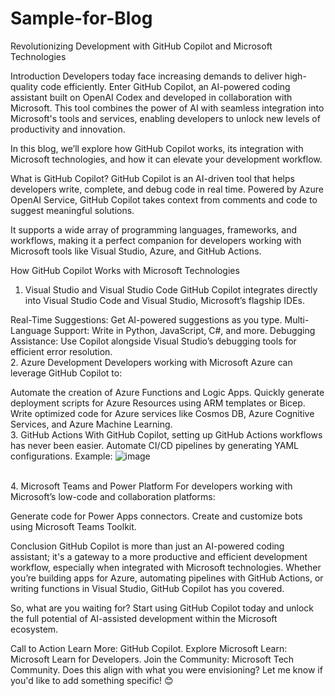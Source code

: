 # Sample-for-Blog
Revolutionizing Development with GitHub Copilot and Microsoft Technologies

Introduction
Developers today face increasing demands to deliver high-quality code efficiently. Enter GitHub Copilot, an AI-powered coding assistant built on OpenAI Codex and developed in collaboration with Microsoft. This tool combines the power of AI with seamless integration into Microsoft's tools and services, enabling developers to unlock new levels of productivity and innovation.

In this blog, we’ll explore how GitHub Copilot works, its integration with Microsoft technologies, and how it can elevate your development workflow.

What is GitHub Copilot?
GitHub Copilot is an AI-driven tool that helps developers write, complete, and debug code in real time. Powered by Azure OpenAI Service, GitHub Copilot takes context from comments and code to suggest meaningful solutions.

It supports a wide array of programming languages, frameworks, and workflows, making it a perfect companion for developers working with Microsoft tools like Visual Studio, Azure, and GitHub Actions.

How GitHub Copilot Works with Microsoft Technologies
<br>
1. Visual Studio and Visual Studio Code
GitHub Copilot integrates directly into Visual Studio Code and Visual Studio, Microsoft’s flagship IDEs.

Real-Time Suggestions: Get AI-powered suggestions as you type.
Multi-Language Support: Write in Python, JavaScript, C#, and more.
Debugging Assistance: Use Copilot alongside Visual Studio’s debugging tools for efficient error resolution.
<br>
2. Azure Development
Developers working with Microsoft Azure can leverage GitHub Copilot to:

Automate the creation of Azure Functions and Logic Apps.
Quickly generate deployment scripts for Azure Resources using ARM templates or Bicep.
Write optimized code for Azure services like Cosmos DB, Azure Cognitive Services, and Azure Machine Learning.
<br>
3. GitHub Actions
With GitHub Copilot, setting up GitHub Actions workflows has never been easier.
Automate CI/CD pipelines by generating YAML configurations.
Example:
![image](https://github.com/user-attachments/assets/8bf5208a-fddd-4952-8fcd-f2fdc987f0d7)

<br>
4. Microsoft Teams and Power Platform
For developers working with Microsoft’s low-code and collaboration platforms:

Generate code for Power Apps connectors.
Create and customize bots using Microsoft Teams Toolkit.

Conclusion
GitHub Copilot is more than just an AI-powered coding assistant; it's a gateway to a more productive and efficient development workflow, especially when integrated with Microsoft technologies. Whether you’re building apps for Azure, automating pipelines with GitHub Actions, or writing functions in Visual Studio, GitHub Copilot has you covered.

So, what are you waiting for? Start using GitHub Copilot today and unlock the full potential of AI-assisted development within the Microsoft ecosystem.

Call to Action
Learn More: GitHub Copilot.
Explore Microsoft Learn: Microsoft Learn for Developers.
Join the Community: Microsoft Tech Community.
Does this align with what you were envisioning? Let me know if you'd like to add something specific! 😊
